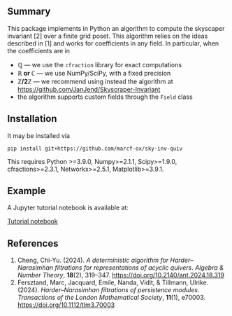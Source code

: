 <section>
  <h2>Summary</h2>
   This package implements in Python an algorithm to compute the skyscaper invariant [2] over a finite grid poset. This algorithm relies on the ideas described in [1] and works for coefficients in any field. In particular, when the coefficients are in
  <ul>
    <li><strong>&#x211A;</strong> — we use the <code>cfraction</code> library for exact computations</li>
    <li><strong>&#x211D; or &#x2102;</strong> — we use NumPy/SciPy, with a fixed precision</li>
    <li><strong>&#x2124;/2&#x2124;</strong> — we recommend using instead the algorithm at <a href="https://github.com/JanJend/Skyscraper-Invariant">https://github.com/JanJend/Skyscraper-Invariant</a></li>
    <li>the algorithm supports custom fields through the <code>Field</code> class</li>
  </ul>
</section>

<section>
  <h2>
    Installation
  </h2>
    It may be installed via

```
pip install git+https://github.com/marcf-ox/sky-inv-quiv
```

This requires Python >=3.9.0, Numpy>=2.1.1, Scipy>=1.9.0, cfractions>=2.3.1, Networkx>=2.5.1, Matplotlib>=3.9.1.
</section>

<section>
  <h2>
    Example
  </h2> 

 A Jupyter tutorial notebook is available at:

<a href = https://github.com/marcf-ox/HNcode/notebook/tuto.ipynb> Tutorial notebook </a>


</section> 


<section>
  <h2>References</h2>
  <ol>
    <li>
      Cheng, Chi-Yu. (2024). <cite>A deterministic algorithm for Harder–Narasimhan filtrations for representations of acyclic quivers</cite>. <em>Algebra & Number Theory</em>, <strong>18</strong>(2), 319–347. 
      <a href="https://doi.org/10.2140/ant.2024.18.319" target="_blank" rel="noopener">https://doi.org/10.2140/ant.2024.18.319</a>
    </li>
    <li>
      Fersztand, Marc, Jacquard, Emile, Nanda, Vidit, & Tillmann, Ulrike. (2024). <cite>Harder–Narasimhan filtrations of persistence modules</cite>. <em>Transactions of the London Mathematical Society</em>, <strong>11</strong>(1), e70003. 
      <a href="https://doi.org/10.1112/tlm3.70003" target="_blank" rel="noopener">https://doi.org/10.1112/tlm3.70003</a>
    </li>
  </ol>
</section>

